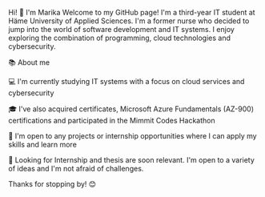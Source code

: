 Hi! 👋 I'm Marika
Welcome to my GitHub page! I'm a third-year IT student at Häme University of Applied Sciences. I'm a former nurse who decided to jump into the world of software development and IT systems. I enjoy exploring the combination of programming, cloud technologies and cybersecurity.

📚 About me

💻 I'm currently studying IT systems with a focus on cloud services and cybersecurity

🎓 I've also acquired certificates, Microsoft Azure Fundamentals (AZ-900) certifications and participated in the Mimmit Codes Hackathon

🤔 I'm open to any projects or internship opportunities where I can apply my skills and learn more

🌱 Looking for
Internship and thesis are soon relevant. I'm open to a variety of ideas and I'm not afraid of challenges.

Thanks for stopping by! 😊
